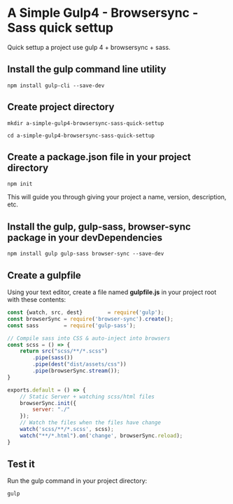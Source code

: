 # A Simple Gulp4 - Browsersync - Sass quick settup
Quick settup a project use gulp 4 + browsersync + sass.

## Install the gulp command line utility

```
npm install gulp-cli --save-dev
```

## Create project directory

```
mkdir a-simple-gulp4-browsersync-sass-quick-settup
```

```
cd a-simple-gulp4-browsersync-sass-quick-settup
```

## Create a package.json file in your project directory

```
npm init
```
This will guide you through giving your project a name, version, description, etc.

## Install the gulp, gulp-sass, browser-sync package in your devDependencies

```
npm install gulp gulp-sass browser-sync --save-dev
```

## Create a gulpfile
Using your text editor, create a file named __gulpfile.js__ in your project root with these contents:

```javascript
const {watch, src, dest}        = require('gulp');
const browserSync = require('browser-sync').create();
const sass        = require('gulp-sass');

// Compile sass into CSS & auto-inject into browsers
const scss = () => {
    return src("scss/**/*.scss")
        .pipe(sass())
        .pipe(dest("dist/assets/css"))
        .pipe(browserSync.stream());
} 

exports.default = () => {
    // Static Server + watching scss/html files 
    browserSync.init({
        server: "./"
    });
    // Watch the files when the files have change
    watch('scss/**/*.scss', scss);
    watch("**/*.html").on('change', browserSync.reload);
}
```

## Test it
Run the gulp command in your project directory:

```
gulp
```
